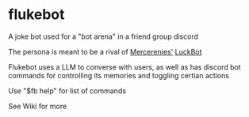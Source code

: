 # flukebot
 A joke bot used for a "bot arena" in a friend group discord
 
 The persona is meant to be a rival of [Mercerenies'](https://github.com/Mercerenies) [LuckBot](https://github.com/Mercerenies/luckbot)
 
 Flukebot uses a LLM to converse with users, as well as has discord bot commands for controlling its memories and toggling certian actions
 
 Use "$fb help" for list of commands
 
 See Wiki for more